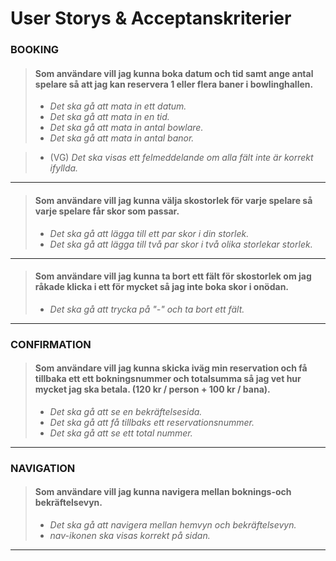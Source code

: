 # User Storys & Acceptanskriterier

### BOOKING
> #### Som användare vill jag kunna boka datum och tid samt ange antal spelare så att jag kan reservera 1 eller flera baner i bowlinghallen.
> - *Det ska gå att mata in ett datum.*
> - *Det ska gå att mata in en tid.*
> - *Det ska gå att mata in antal bowlare.*
> - *Det ska gå att mata in antal banor.*

> - (VG) *Det ska visas ett felmeddelande om alla fält inte är korrekt ifyllda.*
---
> #### Som användare vill jag kunna välja skostorlek för varje spelare så varje spelare får skor som passar.
> - *Det ska gå att lägga till ett par skor i din storlek.*
> - *Det ska gå att lägga till två par skor i två olika storlekar storlek.*
---
> #### Som användare vill jag kunna ta bort ett fält för skostorlek om jag råkade klicka i ett för mycket så jag inte boka skor i onödan.
> - *Det ska gå att trycka på "-" och ta bort ett fält.*
---

### CONFIRMATION
> #### Som användare vill jag kunna skicka iväg min reservation och få tillbaka ett ett bokningsnummer och totalsumma så jag vet hur mycket jag ska betala. (120 kr / person + 100 kr / bana).
> - *Det ska gå att se en bekräftelsesida.*
> - *Det ska gå att få tillbaks ett reservationsnummer.*
> - *Det ska gå att se ett total nummer.*
---

### NAVIGATION
> #### Som användare vill jag kunna navigera mellan boknings-och bekräftelsevyn.
> - *Det ska gå att navigera mellan hemvyn och bekräftelsevyn.*
> - *nav-ikonen ska visas korrekt på sidan.*
---
